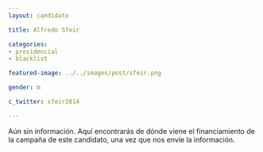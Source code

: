 ```yaml
---
layout: candidato

title: Alfredo Sfeir

categories: 
- presidencial
- blacklist

featured-image: ../../images/post/sfeir.png

gender: m

c_twitter: sfeir2014

---
```


Aún sin información. Aquí encontrarás de dónde viene el financiamiento de la campaña de este candidato, una vez que nos envíe la información.



